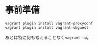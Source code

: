 # 事前準備

    vagrant plugin install vagrant-proxyconf
    vagrant plugin install vagrant-vbguest

あとは特に何も考えることなく`vagrant up`。
